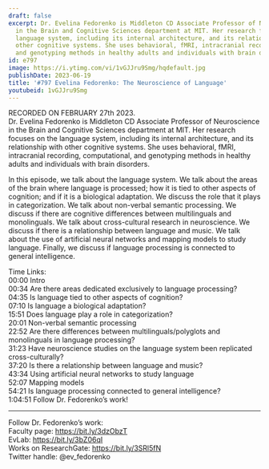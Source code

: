 ```yaml
---
draft: false
excerpt: Dr. Evelina Fedorenko is Middleton CD Associate Professor of Neuroscience
  in the Brain and Cognitive Sciences department at MIT. Her research focuses on the
  language system, including its internal architecture, and its relationship with
  other cognitive systems. She uses behavioral, fMRI, intracranial recording, computational,
  and genotyping methods in healthy adults and individuals with brain disorders.
id: e797
image: https://i.ytimg.com/vi/1vGJJru9Smg/hqdefault.jpg
publishDate: 2023-06-19
title: '#797 Evelina Fedorenko: The Neuroscience of Language'
youtubeid: 1vGJJru9Smg
---
```

RECORDED ON FEBRUARY 27th 2023.  
Dr. Evelina Fedorenko is Middleton CD Associate Professor of Neuroscience in the Brain and Cognitive Sciences department at MIT. Her research focuses on the language system, including its internal architecture, and its relationship with other cognitive systems. She uses behavioral, fMRI, intracranial recording, computational, and genotyping methods in healthy adults and individuals with brain disorders.

In this episode, we talk about the language system. We talk about the areas of the brain where language is processed; how it is tied to other aspects of cognition; and if it is a biological adaptation. We discuss the role that it plays in categorization. We talk about non-verbal semantic processing. We discuss if there are cognitive differences between multilinguals and monolinguals. We talk about cross-cultural research in neuroscience. We discuss if there is a relationship between language and music. We talk about the use of artificial neural networks and mapping models to study language. Finally, we discuss if language processing is connected to general intelligence.

Time Links:  
00:00 Intro  
00:34  Are there areas dedicated exclusively to language processing?  
04:35  Is language tied to other aspects of cognition?  
07:10  Is language a biological adaptation?  
15:51  Does language play a role in categorization?  
20:01  Non-verbal semantic processing  
22:52  Are there differences between multilinguals/polyglots and monolinguals in language processing?  
31:23  Have neuroscience studies on the language system been replicated cross-culturally?  
37:20  Is there a relationship between language and music?  
43:34  Using artificial neural networks to study language  
52:07  Mapping models  
54:21  Is language processing connected to general intelligence?  
1:04:51  Follow Dr. Fedorenko’s work!

---

Follow Dr. Fedorenko’s work:  
Faculty page: https://bit.ly/3dzObzT  
EvLab: https://bit.ly/3bZ06qI  
Works on ResearchGate: https://bit.ly/3SRl5fN  
Twitter handle: @ev_fedorenko
